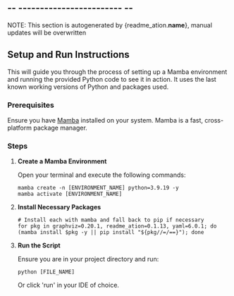 
## -- ------------------------ --
NOTE: This section is autogenerated by {readme_ation.__name__}, manual updates will be overwritten

## Setup and Run Instructions

This will guide you through the process of setting up a Mamba environment and running the provided Python code to see it in action. It uses the last known working versions of Python and packages used.

### Prerequisites

Ensure you have [Mamba](https://mamba.readthedocs.io/en/latest/installation.html) installed on your system. Mamba is a fast, cross-platform package manager.

### Steps

1. **Create a Mamba Environment**
   
   Open your terminal and execute the following commands:

   ```shell
   mamba create -n [ENVIRONMENT_NAME] python=3.9.19 -y
   mamba activate [ENVIRONMENT_NAME]
   ```

2. **Install Necessary Packages**

    ```shell
    # Install each with mamba and fall back to pip if necessary
    for pkg in graphviz=0.20.1, readme_ation=0.1.13, yaml=6.0.1; do (mamba install $pkg -y || pip install "${pkg//=/==}"); done
    ```

3. **Run the Script**

    Ensure you are in your project directory and run:

    ```shell
    python [FILE_NAME]
    ```

    Or click 'run' in your IDE of choice.

    <!-- END SETUP AND RUN INSTRUCTIONS -->